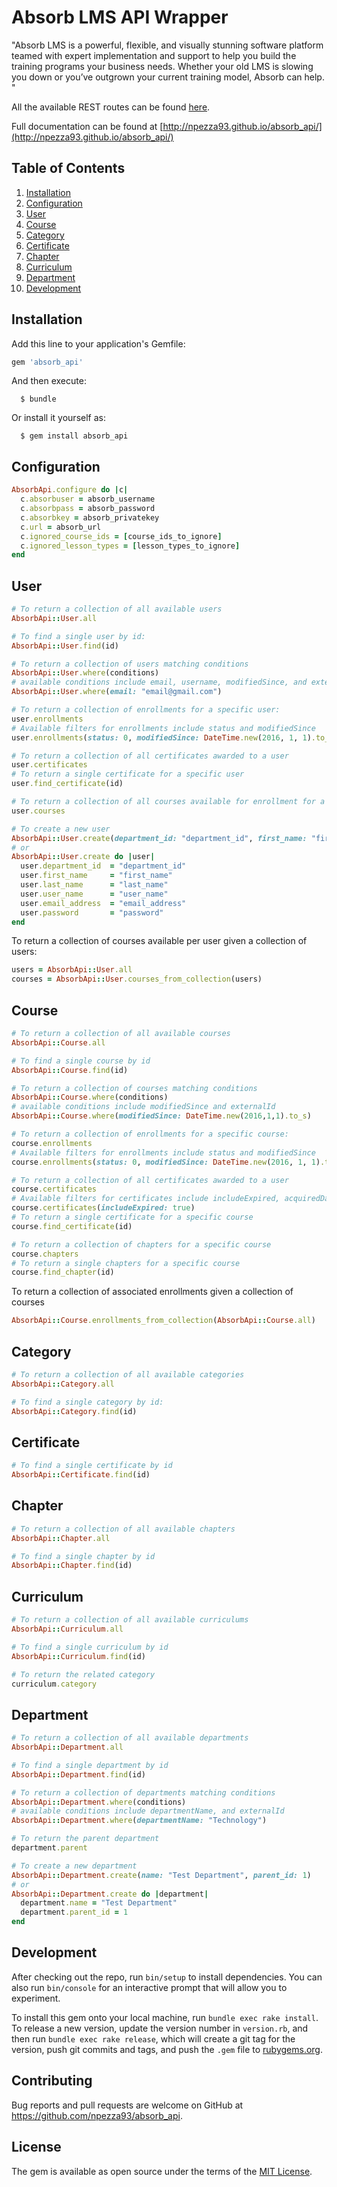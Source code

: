 # Absorb LMS API Wrapper

"Absorb LMS is a powerful, flexible, and visually stunning software platform teamed with expert implementation and support to help you build the training programs your business needs. Whether your old LMS is slowing you down or you’ve outgrown your current training model, Absorb can help.
"

All the available REST routes can be found [here](https://myabsorb.com/api/rest/v1/Help).

Full documentation can be found at [http://npezza93.github.io/absorb_api/](http://npezza93.github.io/absorb_api/)
## Table of Contents
1. [Installation](#installation)
2. [Configuration](#configuration)
3. [User](#user)
4. [Course](#course)
5. [Category](#category)
6. [Certificate](#certificate)
7. [Chapter](#chapter)
8. [Curriculum](#curriculum)
9. [Department](#department)
10. [Development](#development)

## Installation
  Add this line to your application's Gemfile:

  ```ruby
  gem 'absorb_api'
  ```

  And then execute:

      $ bundle

  Or install it yourself as:

      $ gem install absorb_api

  ## Configuration
  ```ruby
  AbsorbApi.configure do |c|
    c.absorbuser = absorb_username
    c.absorbpass = absorb_password
    c.absorbkey = absorb_privatekey
    c.url = absorb_url
    c.ignored_course_ids = [course_ids_to_ignore]
    c.ignored_lesson_types = [lesson_types_to_ignore]
  end
  ```

## User
```ruby
# To return a collection of all available users
AbsorbApi::User.all

# To find a single user by id:
AbsorbApi::User.find(id)

# To return a collection of users matching conditions
AbsorbApi::User.where(conditions)
# available conditions include email, username, modifiedSince, and externalId
AbsorbApi::User.where(email: "email@gmail.com")

# To return a collection of enrollments for a specific user:
user.enrollments
# Available filters for enrollments include status and modifiedSince
user.enrollments(status: 0, modifiedSince: DateTime.new(2016, 1, 1).to_s)

# To return a collection of all certificates awarded to a user
user.certificates
# To return a single certificate for a specific user
user.find_certificate(id)

# To return a collection of all courses available for enrollment for a user
user.courses

# To create a new user
AbsorbApi::User.create(department_id: "department_id", first_name: "first_name", last_name: "last_name", user_name: "user_name", email_address: "email_address", password: "password")
# or
AbsorbApi::User.create do |user|
  user.department_id  = "department_id"
  user.first_name     = "first_name"
  user.last_name      = "last_name"
  user.user_name      = "user_name"
  user.email_address  = "email_address"
  user.password       = "password"
end
```

  To return a collection of courses available per user given a collection of users:
  ```ruby
  users = AbsorbApi::User.all
  courses = AbsorbApi::User.courses_from_collection(users)
  ```

## Course
```ruby
# To return a collection of all available courses
AbsorbApi::Course.all

# To find a single course by id
AbsorbApi::Course.find(id)

# To return a collection of courses matching conditions
AbsorbApi::Course.where(conditions)
# available conditions include modifiedSince and externalId
AbsorbApi::Course.where(modifiedSince: DateTime.new(2016,1,1).to_s)

# To return a collection of enrollments for a specific course:
course.enrollments
# Available filters for enrollments include status and modifiedSince
course.enrollments(status: 0, modifiedSince: DateTime.new(2016, 1, 1).to_s)

# To return a collection of all certificates awarded to a user
course.certificates
# Available filters for certificates include includeExpired, acquiredDate, and expiryDate
course.certificates(includeExpired: true)
# To return a single certificate for a specific course
course.find_certificate(id)

# To return a collection of chapters for a specific course
course.chapters
# To return a single chapters for a specific course
course.find_chapter(id)
```

  To return a collection of associated enrollments given a collection of courses
  ```ruby
  AbsorbApi::Course.enrollments_from_collection(AbsorbApi::Course.all)
  ```

## Category
```ruby
# To return a collection of all available categories
AbsorbApi::Category.all

# To find a single category by id:
AbsorbApi::Category.find(id)
```

## Certificate
```ruby
# To find a single certificate by id
AbsorbApi::Certificate.find(id)
```

## Chapter
```ruby
# To return a collection of all available chapters
AbsorbApi::Chapter.all

# To find a single chapter by id
AbsorbApi::Chapter.find(id)
```

## Curriculum
```ruby
# To return a collection of all available curriculums
AbsorbApi::Curriculum.all

# To find a single curriculum by id
AbsorbApi::Curriculum.find(id)

# To return the related category
curriculum.category
```

## Department
```ruby
# To return a collection of all available departments
AbsorbApi::Department.all

# To find a single department by id
AbsorbApi::Department.find(id)

# To return a collection of departments matching conditions
AbsorbApi::Department.where(conditions)
# available conditions include departmentName, and externalId
AbsorbApi::Department.where(departmentName: "Technology")

# To return the parent department
department.parent

# To create a new department
AbsorbApi::Department.create(name: "Test Department", parent_id: 1)
# or
AbsorbApi::Department.create do |department|
  department.name = "Test Department"
  department.parent_id = 1
end
```

## Development

After checking out the repo, run `bin/setup` to install dependencies. You can also run `bin/console` for an interactive prompt that will allow you to experiment.

To install this gem onto your local machine, run `bundle exec rake install`. To release a new version, update the version number in `version.rb`, and then run `bundle exec rake release`, which will create a git tag for the version, push git commits and tags, and push the `.gem` file to [rubygems.org](https://rubygems.org).

## Contributing

Bug reports and pull requests are welcome on GitHub at https://github.com/npezza93/absorb_api.


## License

The gem is available as open source under the terms of the [MIT License](http://opensource.org/licenses/MIT).
